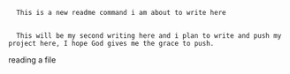 
      This is a new readme command i am about to write here 


      This will be my second writing here and i plan to write and push my project here, I hope God gives me the grace to push.
reading a file

